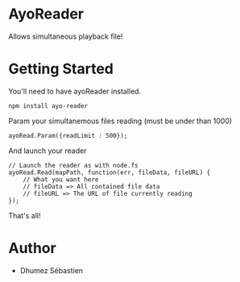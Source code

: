 # AyoReader
Allows simultaneous playback file!

# Getting Started

You'll need to have ayoReader installed.
<pre><code>npm install ayo-reader</code></pre>

Param your simultanemous files reading (must be under than 1000)
```// This is 100 files simultanemous by default
ayoRead.Param({readLimit : 500});
```
And launch your reader

<pre><code>// Launch the reader as with node.fs
ayoRead.Read(mapPath, function(err, fileData, fileURL) {
    // What you want here
    // fileData => All contained file data
    // fileURL => The URL of file currently reading
});
</code></pre>

That's all!

# Author
* Dhumez Sébastien
